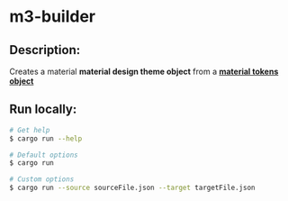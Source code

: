 # m3-builder

## Description:

Creates a material **material design theme object** from a [**material tokens object**](https://m3.material.io/foundations/design-tokens/overview)

## Run locally:

```bash
# Get help
$ cargo run --help
```

```bash
# Default options
$ cargo run
```

```bash
# Custom options
$ cargo run --source sourceFile.json --target targetFile.json
```
